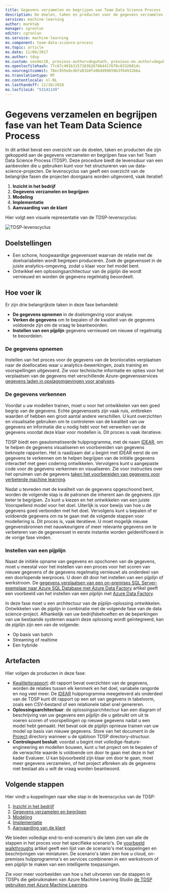 ```yaml
---
title: Gegevens verzamelen en begrijpen van Team Data Science Process
description: De doelen, taken en producten voor de gegevens verzamelen en begrijpen fase van uw data-science-projecten
services: machine-learning
author: marktab
manager: cgronlun
editor: cgronlun
ms.service: machine-learning
ms.component: team-data-science-process
ms.topic: article
ms.date: 11/04/2017
ms.author: tdsp
ms.custom: seodec18, previous-author=deguhath, previous-ms.author=deguhath
ms.openlocfilehash: 77c67c491b3157103b267864417678c83326814c
ms.sourcegitcommit: 78ec955e8cdbfa01b0fa9bdd99659b3f64932bba
ms.translationtype: MT
ms.contentlocale: nl-NL
ms.lasthandoff: 12/10/2018
ms.locfileid: "53141149"
---
```

# <a name="data-acquisition-and-understanding-stage-of-the-team-data-science-process"></a>Gegevens verzamelen en begrijpen fase van het Team Data Science Process

In dit artikel bevat een overzicht van de doelen, taken en producten die zijn gekoppeld aan de gegevens verzamelen en begrijpen fase van het Team Data Science Process (TDSP). Deze procedure biedt de levensduur van een aanbevolen die u gebruiken kunt voor het structureren van uw data-science-projecten. De levenscyclus van geeft een overzicht van de belangrijke fasen die projecten doorgaans worden uitgevoerd, vaak iteratief:

   1. **Inzicht in het bedrijf**
   2. **Gegevens verzamelen en begrijpen**
   3. **Modeling**
   4. **Implementatie**
   5. **Aanvaarding van de klant**

Hier volgt een visuele representatie van de TDSP-levenscyclus: 

![TDSP-levenscyclus](./media/lifecycle/tdsp-lifecycle2.png) 


## <a name="goals"></a>Doelstellingen
* Een schone, hoogwaardige gegevensset waarvan de relatie met de doelvariabelen wordt begrepen produceren. Zoek de gegevensset in de juiste analytics-omgeving, zodat u klaar voor het model bent.
* Ontwikkel een oplossingsarchitectuur van de pijplijn die wordt vernieuwd en worden de gegevens regelmatig beoordeelt.

## <a name="how-to-do-it"></a>Hoe voer ik
Er zijn drie belangrijkste taken in deze fase behandeld:

   * **De gegevens opnemen** in de doelomgeving voor analyse.
   * **Verken de gegevens** om te bepalen of de kwaliteit van de gegevens voldoende zijn om de vraag te beantwoorden. 
   * **Instellen van een pijplijn** gegevens vernieuwd om nieuwe of regelmatig te beoordelen.

### <a name="ingest-the-data"></a>De gegevens opnemen
Instellen van het proces voor de gegevens van de bronlocaties verplaatsen naar de doellocaties waar u analytics-bewerkingen, zoals training en voorspellingen uitgevoerd. Zie voor technische informatie en opties voor het verplaatsen van de gegevens met verschillende Azure-gegevensservices [gegevens laden in opslagomgevingen voor analyses](ingest-data.md). 

### <a name="explore-the-data"></a>De gegevens verkennen
Voordat u uw modellen trainen, moet u voor het ontwikkelen van een goed begrip van de gegevens. Echte gegevenssets zijn vaak ruis, ontbreken waarden of hebben een groot aantal andere verschillen. U kunt overzichten en visualisatie gebruiken om te controleren van de kwaliteit van uw gegevens en informatie die u nodig hebt voor het verwerken van de gegevens voordat deze klaar voor modellen is. Dit proces is vaak iteratieve.

TDSP biedt een geautomatiseerde hulpprogramma, met de naam [IDEAR](https://github.com/Azure/Azure-TDSP-Utilities/blob/master/DataScienceUtilities/DataReport-Utils), om te helpen de gegevens visualiseren en voorbereiden van gegevens beknopte rapporten. Het is raadzaam dat u begint met IDEAR eerst de om gegevens te verkennen om te helpen begrijpen van de initiële gegevens interactief met geen codering ontwikkelen. Vervolgens kunt u aangepaste code voor de gegevens verkennen en visualiseren. Zie voor instructies over het opruimen van de gegevens [taken het voorbereiden van gegevens voor verbeterde machine learning](prepare-data.md).  

Nadat u tevreden met de kwaliteit van de gegevens opgeschoond bent, worden de volgende stap is de patronen die inherent aan de gegevens zijn beter te begrijpen. Zo kunt u kiezen en het ontwikkelen van een juiste Voorspellend model voor het doel. Uiterlijk is voor bewijs van hoe u de gegevens goed verbonden met het doel. Vervolgens kunt u bepalen of er voldoende gegevens om na te gaan met de volgende stappen voor modellering is. Dit proces is, vaak iteratieve. U moet mogelijk nieuwe gegevensbronnen met nauwkeurigere of meer relevante gegevens om te verbeteren van de gegevensset in eerste instantie worden geïdentificeerd in de vorige fase vinden. 

### <a name="set-up-a-data-pipeline"></a>Instellen van een pijplijn
Naast de initiële opname van gegevens en opschonen van de gegevens, moet u meestal voor het instellen van een proces voor het scoren van nieuwe gegevens of de gegevens regelmatig vernieuwt als onderdeel van een doorlopende leerproces. U doen dit door het instellen van een pijplijn of werkstroom. De [gegevens verplaatsen van een on-premises SQL Server-exemplaar naar Azure SQL Database met Azure Data Factory](move-sql-azure-adf.md) artikel geeft een voorbeeld van het instellen van een pijplijn met [Azure Data Factory](https://azure.microsoft.com/services/data-factory/). 

In deze fase moet u een architectuur van de pijplijn-oplossing ontwikkelen. Ontwikkelen van de pijplijn in combinatie met de volgende fase van de data science-project. Afhankelijk van uw bedrijfsbehoeften en de beperkingen van uw bestaande systemen waarin deze oplossing wordt geïntegreerd, kan de pijplijn zijn een van de volgende: 

   * Op basis van batch
   * Streaming of realtime 
   * Een hybride 

## <a name="artifacts"></a>Artefacten
Hier volgen de producten in deze fase:

   * [Kwaliteitsrapport](https://github.com/Azure/Azure-TDSP-ProjectTemplate/blob/master/Docs/DataReport/DataSummaryReport.md): dit rapport bevat overzichten van de gegevens, worden de relaties tussen elk kenmerk en het doel, variabele rangorde en nog veel meer. De [IDEAR](https://github.com/Azure/Azure-TDSP-Utilities/blob/master/DataScienceUtilities/DataReport-Utils) hulpprogramma meegeleverd als onderdeel van de TDSP kunt dit rapport op een set van gegevens in tabelvorm, zoals een CSV-bestand of een relationele tabel snel genereren. 
   * **Oplossingsarchitectuur**: de oplossingsarchitectuur kan een diagram of beschrijving van uw gegevens een pijplijn die u gebruikt om uit te voeren scoren of voorspellingen op nieuwe gegevens nadat u een model hebt gemaakt. Het bevat ook de pijplijn opnieuw trainen van uw model op basis van nieuwe gegevens. Store van het document in de [Project](https://github.com/Azure/Azure-TDSP-ProjectTemplate/tree/master/Docs/Project) directory wanneer u de sjabloon TDSP directory-structuur.
   * **Controlepunt besluit**: voordat u begint met volledige-feature-engineering en modellen bouwen, kunt u het project om te bepalen of de verwachte waarde is voldoende om door te gaan met deze in het kader Evalueer. U kan bijvoorbeeld zijn klaar om door te gaan, moet meer gegevens verzamelen, of het project afbreken als de gegevens niet bestaat als u wilt de vraag worden beantwoord.

## <a name="next-steps"></a>Volgende stappen

Hier vindt u koppelingen naar elke stap in de levenscyclus van de TDSP:

   1. [Inzicht in het bedrijf](lifecycle-business-understanding.md)
   2. [Gegevens verzamelen en begrijpen](lifecycle-data.md)
   3. [Modeling](lifecycle-modeling.md)
   4. [Implementatie](lifecycle-deployment.md)
   5. [Aanvaarding van de klant](lifecycle-acceptance.md)

We bieden volledige end-to-end-scenario's die laten zien van alle de stappen in het proces voor het specifieke scenario's. De [voorbeeld walkthroughs](walkthroughs.md) artikel geeft een lijst van de scenario's met koppelingen en beschrijvingen van miniaturen. De scenario's laten zien hoe u cloud, on-premises hulpprogramma's en services combineren in een werkstroom of een pijplijn te maken van een intelligente toepassingen. 

Zie voor meer voorbeelden van hoe u het uitvoeren van de stappen in TDSPs die gebruikmaken van Azure Machine Learning Studio [de TDSP gebruiken met Azure Machine Learning](https://docs.microsoft.com/azure/machine-learning/team-data-science-process/lifecycle-data).
